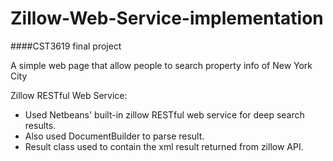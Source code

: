 # Zillow-Web-Service-implementation
####CST3619 final project <br>
<p>A simple web page that allow people to search property info of New York City</p>

Zillow RESTful Web Service: <br>
- Used Netbeans' built-in zillow RESTful web service for deep search results. 
- Also used DocumentBuilder to parse result.
- Result class used to contain the xml result returned from zillow API. 
